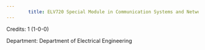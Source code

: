 ```yaml
---
        title: ELV720 Special Module in Communication Systems and Networking-I
---
```

Credits: 1 (1-0-0)

Department: Department of Electrical Engineering

